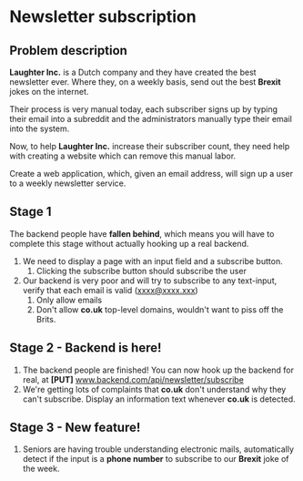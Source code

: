 # Newsletter subscription

## Problem description

**Laughter Inc.** is a Dutch company and they have created the best newsletter ever. Where they, on a weekly basis, send out the best **Brexit** jokes on the internet. 

Their process is very manual today, each subscriber signs up by typing their email into a subreddit and the administrators manually type their email into the system.

Now, to help **Laughter Inc.** increase their subscriber count, they need help with creating a website which can remove this manual labor.

Create a web application, which, given an email address, will sign up a user to a weekly newsletter service.

## Stage 1

The backend people have **fallen behind**, which means you will have to complete this stage without actually hooking up a real backend.

1. We need to display a page with an input field and a subscribe button.
   1. Clicking the subscribe button should subscribe the user
1. Our backend is very poor and will try to subscribe to any text-input, verify that each email is valid (xxxx@xxxx.xxx)
   1. Only allow emails
   1. Don't allow **co.uk** top-level domains, wouldn't want to piss off the Brits.

## Stage 2 - Backend is here!

1. The backend people are finished!
You can now hook up the backend for real, at **[PUT]** www.backend.com/api/newsletter/subscribe
1. We're getting lots of complaints that **co.uk** don't understand why they can't subscribe. Display an information text whenever **co.uk** is detected.

## Stage 3 - New feature!

1. Seniors are having trouble understanding electronic mails, automatically detect if the input is a **phone number** to subscribe to our **Brexit** joke of the week.
